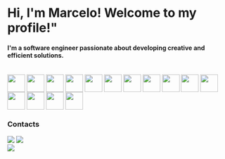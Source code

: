 <h1> Hi, I'm Marcelo! Welcome to my profile!"</h1>

<h4>I'm a software engineer passionate about developing creative and efficient solutions.</h3>

<div style= "display:inline-block"><br>
  <img align="center" Width ="40" right= "30"
    src="https://cdn.jsdelivr.net/gh/devicons/devicon@latest/icons/java/java-original.svg" />
   <img align="center" Width ="40" right= "30"
    src="https://cdn.jsdelivr.net/gh/devicons/devicon@latest/icons/spring/spring-original-wordmark.svg" />
 <img align="center" Width ="40" right= "30"
   src="https://cdn.jsdelivr.net/gh/devicons/devicon/icons/javascript/javascript-plain.svg" />
 <img align="center" Width ="40" right= "30"
src="https://cdn.jsdelivr.net/gh/devicons/devicon/icons/typescript/typescript-plain.svg" />
 <img align="center" Width ="40" right= "30"
 src="https://cdn.jsdelivr.net/gh/devicons/devicon/icons/react/react-original-wordmark.svg" />
  <img align="center" Width ="40" right= "30" src="https://cdn.jsdelivr.net/gh/devicons/devicon/icons/redux/redux-original.svg" />
<img align="center" Width ="40" right= "40" src="https://cdn.jsdelivr.net/gh/devicons/devicon@latest/icons/nestjs/nestjs-original.svg" />         
 <img align="center" Width ="40" right= "30"
  src="https://cdn.jsdelivr.net/gh/devicons/devicon/icons/nodejs/nodejs-original.svg" />
 <img align="center" Width ="40" right= "30"
   src="https://cdn.jsdelivr.net/gh/devicons/devicon/icons/postgresql/postgresql-original.svg" />
  <img align="center" Width ="40" right= "30"
   src="https://cdn.jsdelivr.net/gh/devicons/devicon/icons/mongodb/mongodb-original-wordmark.svg" />
 <img align="center" Width ="40" right= "30"
   src="https://cdn.jsdelivr.net/gh/devicons/devicon/icons/html5/html5-original.svg" />
 <img align="center" Width ="40" right= "30"
   src="https://cdn.jsdelivr.net/gh/devicons/devicon/icons/css3/css3-original.svg" />
  <img align="center" Width ="40" right= "30"src="https://cdn.jsdelivr.net/gh/devicons/devicon@latest/icons/tailwindcss/tailwindcss-original.svg" />    
  <img align="center" Width ="40" right= "30" src="https://cdn.jsdelivr.net/gh/devicons/devicon/icons/figma/figma-original.svg" />      
  <img align="center" Width ="40" right= "30"
   src="https://cdn.jsdelivr.net/gh/devicons/devicon/icons/git/git-original.svg" />
                                             
 </div>

   <h3>Contacts</h3>
<div>
    <a href="https://www.linkedin.com/in/marcelo-mendes-701314266/" target="_blank"><img src="https://img.shields.io/badge/-LinkedIn-%230077B5?style=for-the-badge&logo=linkedin&logoColor=white" target="_blank"></a> 
 <a href="marcelo.vitor@engenharia.ufjf.br"><img src="https://img.shields.io/badge/Gmail-D14836?style=for-the-badge&logo=gmail&logoColor=white" target="_blank"></a>
</div>
 <a href="[github profissional]([https://github.com/seu-usuario-profissional)" target="_blank"><img src="https://img.shields.io/badge/Professional_GitHub-100000?style=for-the-badge&logo=github&logoColor=white" target="_blank"></a>
